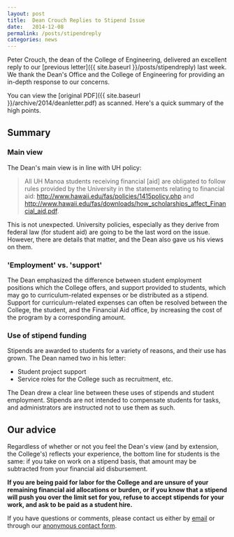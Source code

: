 ```yaml
---
layout: post
title:  Dean Crouch Replies to Stipend Issue
date:   2014-12-08
permalink: /posts/stipendreply
categories: news
---
```


Peter Crouch, the dean of the College of Engineering, delivered an excellent reply to 
our [previous letter]({{ site.baseurl }}/posts/stipendreply) last week. We thank the Dean's Office and the College of Engineering for providing an in-depth response to our concerns.

You can
view the [original PDF]({{ site.baseurl }}/archive/2014/deanletter.pdf) as scanned. Here's a quick summary of the high points.

## Summary

### Main view ###

The Dean's main view is in line with UH policy:

> All UH Manoa students receiving financial [aid] are obligated to follow rules provided by the University in the statements relating to financial aid: http://www.hawaii.edu/fas/policies/1415policy.php and http://www.hawaii.edu/fas/downloads/how_scholarships_affect_Financial_aid.pdf.

This is not unexpected. University policies, especially as they derive from federal law (for student aid) are going to be the last word on the issue. However, there are details that matter, and the Dean also gave us his views on them.

### 'Employment' vs. 'support' ###

The Dean emphasized the difference between student employment positions which the College offers, and support provided to students, which may go to curriculum-related expenses or be distributed as a stipend. Support for curriculum-related expenses can often be resolved between the College, the student, and the Financial Aid office, by increasing the cost of the program by a corresponding amount.

### Use of stipend funding ###

Stipends are awarded to students for a variety of reasons, and their use has grown. The Dean named two in his letter:

- Student project support
- Service roles for the College such as recruitment, etc.

The Dean drew a clear line between these uses of stipends and student employment. Stipends are not intended to compensate students for tasks, and administrators are instructed not to use them as such.

## Our advice ##

Regardless of whether or not you feel the Dean's view (and by
extension, the College's) reflects your experience, the bottom line for students is the same: if you take on work on
a stipend basis, that amount may be subtracted from your financial aid disbursement.

**If you are being paid for labor for the College and are unsure of your remaining financial aid allocations or burden, or if
you know that a stipend will push you over the limit set for you, refuse to
accept stipends for your work, and ask to be paid as a student hire.**

If you have questions or comments, please contact us either by
[email](uheesab@gmail.com) or through our
[anonymous contact form](http://www-ee.eng.hawaii.edu/~eesab/contact/).
